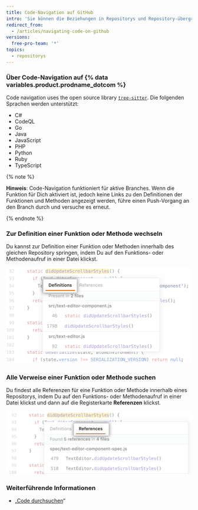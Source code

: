 ```yaml
---
title: Code-Navigation auf GitHub
intro: 'Sie können die Beziehungen in Repositorys und Repository-übergreifend durch die Code-Navigation direkt in {% data variables.product.product_name %} nachvollziehen.'
redirect_from:
  - /articles/navigating-code-on-github
versions:
  free-pro-team: '*'
topics:
  - repositorys
---
```


### Über Code-Navigation auf {% data variables.product.prodname_dotcom %}

Code navigation uses the open source library [`tree-sitter`](https://github.com/tree-sitter/tree-sitter). Die folgenden Sprachen werden unterstützt:
- C#
- CodeQL
- Go
- Java
- JavaScript
- PHP
- Python
- Ruby
- TypeScript

{% note %}

**Hinweis**: Code-Navigation funktioniert für aktive Branches. Wenn die Funktion für Dich aktiviert ist, jedoch keine Links zu den Definitionen der Funktionen und Methoden angezeigt werden, führe einen Push-Vorgang an den Branch durch und versuche es erneut.

{% endnote %}

### Zur Definition einer Funktion oder Methode wechseln

Du kannst zur Definition einer Funktion oder Methoden innerhalb des gleichen Repository springen, indem Du auf den Funktions- oder Methodenaufruf in einer Datei klickst.

![Registerkarte „Jump-to-definition" (Wechseln zur Definition)](/assets/images/help/repository/jump-to-definition-tab.png)

### Alle Verweise einer Funktion oder Methode suchen

Du findest alle Referenzen für eine Funktion oder Methode innerhalb eines Repositorys, indem Du auf den Funktions- oder Methodenaufruf in einer Datei klickst und dann auf die Registerkarte **Referenzen** klickst.

![Registerkarte „Find all references" (Suche nach allen Referenzen)](/assets/images/help/repository/find-all-references-tab.png)

### Weiterführende Informationen
- „[Code durchsuchen](/github/searching-for-information-on-github/searching-code)“
